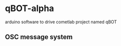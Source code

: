 # qBOT-alpha
arduino software to drive cometlab project named qBOT

OSC message system
------------------
